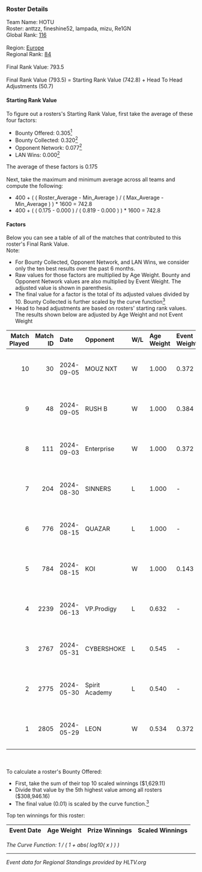 ### Roster Details<br />
Team Name: HOTU<br />
Roster: anttzz, fineshine52, lampada, mizu, Re1GN<br />
Global Rank: [116](../../standings_global_2024_09_06.md)<br />
<br />
Region: [Europe]( ../../standings_europe_2024_09_06.md)<br />
Regional Rank: [84]( ../../standings_europe_2024_09_06.md)<br />
<br />
Final Rank Value:  793.5<br />
<br />
Final Rank Value (793.5) = Starting Rank Value (742.8) + Head To Head Adjustments (50.7)<br />

#### Starting Rank Value<br />
To figure out a rosters's Starting Rank Value, first take the average of these four factors:<br />
- Bounty Offered: 0.305[<sup>1</sup>](#table2)
- Bounty Collected: 0.320[<sup>2</sup>](#table1)
- Opponent Network: 0.077[<sup>2</sup>](#table1)
- LAN Wins: 0.000[<sup>2</sup>](#table1)

The average of these factors is 0.175<br />
<br />
Next, take the maximum and minimum average across all teams and compute the following:<br />
- 400 + ( ( Roster_Average - Min_Average ) / ( Max_Average - Min_Average ) ) * 1600 = 742.8
- 400 + ( ( 0.175 - 0.000 ) / ( 0.819 - 0.000 ) ) * 1600 = 742.8


#### Factors<br />
Below you can see a table of all of the matches that contributed to this roster's Final Rank Value.<br />
Note:<br />

- For Bounty Collected, Opponent Network, and LAN Wins, we consider only the ten best results over the past 6 months.
- Raw values for those factors are multiplied by Age Weight. Bounty and Opponent Network values are also multiplied by Event Weight. The adjusted value is shown in parenthesis.
- The final value for a factor is the total of its adjusted values divided by 10. Bounty Collected is further scaled by the curve function[<sup>3</sup>](#curveFunction)
- Head to head adjustments are based on rosters' starting rank values. The results shown below are adjusted by Age Weight and not Event Weight
<span id="table1"></span><br />


| Match Played | Match ID | Date       | Opponent       | W/L | Age Weight | Event Weight | Bounty Collected | Opponent Network | LAN Wins  | H2H Adj. | Roster                                         |
| -: | -: | :- | :- | :- | :- | :- | :- | :- | :- | -: | :- |
|           10 |       30 | 2024-09-05 | MOUZ NXT       | W   | 1.000      | 0.372        | 0.111 (0.041)    | 0.845 (0.315)    | 0 (0.000) |    24.58 | anttzz, fineshine52, lampada, mizu, Re1GN      |
|            9 |       48 | 2024-09-05 | RUSH B         | W   | 1.000      | 0.384        | 0.025 (0.010)    | 0.316 (0.121)    | 0 (0.000) |    21.76 | anttzz, fineshine52, lampada, mizu, Re1GN      |
|            8 |      111 | 2024-09-03 | Enterprise     | W   | 1.000      | 0.372        | 0.039 (0.015)    | 0.720 (0.268)    | 0 (0.000) |    20.07 | anttzz, fineshine52, lampada, mizu, Re1GN      |
|            7 |      204 | 2024-08-30 | SINNERS        | L   | 1.000      | -            | -                | -                | -         |    -2.61 | anttzz, fineshine52, lampada, mizu, Re1GN      |
|            6 |      776 | 2024-08-15 | QUAZAR         | L   | 1.000      | -            | -                | -                | -         |   -24.60 | anttzz, fineshine52, lampada, mizu, Re1GN      |
|            5 |      784 | 2024-08-15 | KOI            | W   | 1.000      | 0.143        | 0.053 (0.008)    | 0.330 (0.047)    | 0 (0.000) |    23.65 | anttzz, fineshine52, lampada, mizu, Re1GN      |
|            4 |     2239 | 2024-06-13 | VP.Prodigy     | L   | 0.632      | -            | -                | -                | -         |    -6.55 | anttzz, fineshine52, lampada, mizu, swiftsteel |
|            3 |     2767 | 2024-05-31 | CYBERSHOKE     | L   | 0.545      | -            | -                | -                | -         |    -4.30 | anttzz, fineshine52, lampada, mizu, swiftsteel |
|            2 |     2775 | 2024-05-30 | Spirit Academy | L   | 0.540      | -            | -                | -                | -         |    -7.80 | anttzz, fineshine52, lampada, mizu, swiftsteel |
|            1 |     2805 | 2024-05-29 | LEON           | W   | 0.534      | 0.372        | 0.005 (0.001)    | 0.084 (0.017)    | 0 (0.000) |     6.49 | anttzz, fineshine52, lampada, mizu, swiftsteel |

<br />
<span id="table2"></span><br />
To calculate a roster's Bounty Offered:<br />

- First, take the sum of their top 10 scaled winnings ($1,629.11)
- Divide that value by the 5th highest value among all rosters ($308,946.16)
- The final value (0.01) is scaled by the curve function.[<sup>3</sup>](#curveFunction)

Top ten winnings for this roster:<br />

| Event Date | Age Weight | Prize Winnings | Scaled Winnings |
| :- | -: | :- | :- |


<span id="curveFunction"></span>_The Curve Function: 1 / ( 1 + abs( log10( x ) ) )_<br />

---
_Event data for Regional Standings provided by HLTV.org_<br />
